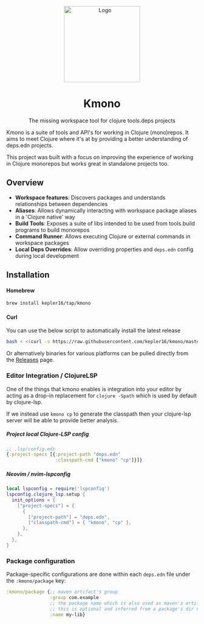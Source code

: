 <div align="center">
  <p>
    <img 
      src="https://github.com/user-attachments/assets/4f98b4d2-adcf-412f-bba5-1dbba43604a8"
      align="center"
      alt="Logo"
      height="200px"
    />
  </p>

  <h1>Kmono</h1>

  <p>
    The missing workspace tool for clojure tools.deps projects
  </p>
</div>

Kmono is a suite of tools and API's for working in Clojure (mono)repos. It aims to meet Clojure where it's at by
providing a better understanding of deps.edn projects.

This project was built with a focus on improving the experience of working in Clojure monorepos but works great in
standalone projects too.

## Overview

- **Workspace features**: Discovers packages and understands relationships between dependencies
- **Aliases**: Allows dynamically interacting with workspace package aliases in a 'Clojure native' way
- **Build Tools**: Exposes a suite of libs intended to be used from tools.build programs to build monorepos
- **Command Runner**: Allows executing Clojure or external commands in workspace packages
- **Local Deps Overrides**: Allow overriding properties and `deps.edn` config during local development

## Installation

#### Homebrew

```bash
brew install kepler16/tap/kmono
```

#### Curl

You can use the below script to automatically install the latest release

```bash
bash < <(curl -s https://raw.githubusercontent.com/kepler16/kmono/master/install.sh)
```

Or alternatively binaries for various platforms can be pulled directly from the
[Releases](https://github.com/kepler16/kmono/releases) page.

### Editor Integration / ClojureLSP

One of the things that kmono enables is integration into your editor by acting as a drop-in replacement for `clojure
-Spath` which is used by default by clojure-lsp.

If we instead use `kmono cp` to generate the classpath then your clojure-lsp server will be able to provide better
analysis.

##### Project local Clojure-LSP config

```clojure
;; .lsp/config.edn
{:project-specs [{:project-path "deps.edn"
                  :classpath-cmd ["kmono" "cp"]}]}
```

##### Neovim / nvim-lspconfig

```lua
local lspconfig = require('lspconfig')
lspconfig.clojure_lsp.setup {
  init_options = {
    ["project-specs"] = {
      {
        ["project-path"] = "deps.edn",
        ["classpath-cmd"] = { "kmono", "cp" },
      },
    },
  },
}
```

### Package configuration

Package-specific configurations are done within each `deps.edn` file under the `:kmono/package` key:

```clj
:kmono/package {;; maven artifact's group
                :group com.example
                ;; the package name which is also used as maven's artifactId
                ;; this is optional and inferred from a package's dir name
                :name my-lib}
```
